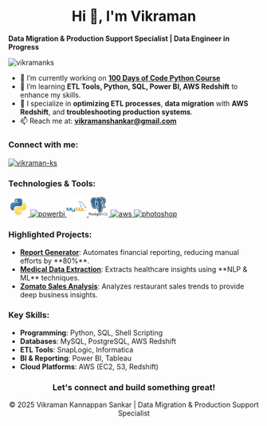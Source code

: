<h1 align="center">Hi 👋, I'm Vikraman</h1>

**Data Migration & Production Support Specialist | Data Engineer in Progress**

<p align="left"> <img src="https://komarev.com/ghpvc/?username=vikramanks&label=Profile%20views&color=0e75b6&style=flat" alt="vikramanks" /> </p>

- 🔭 I’m currently working on [**100 Days of Code Python Course**](https://www.udemy.com/share/103J8C3@sT1rBEuab5y1QcrngWitgF0zEHNWbRKVEMj9v-RKVnIEbSB4m8-q4eX312PnYSLj/)
- 🌱 I’m learning **ETL Tools, Python, SQL, Power BI, AWS Redshift** to enhance my skills.
- 💼 I specialize in **optimizing ETL processes**, **data migration** with **AWS Redshift**, and **troubleshooting production systems**.
- 📫 Reach me at: **vikramanshankar@gmail.com**

<h3 align="left">Connect with me:</h3>
<p align="left">
<a href="https://linkedin.com/in/vikraman-ks" target="blank"><img align="center" src="https://raw.githubusercontent.com/rahuldkjain/github-profile-readme-generator/master/src/images/icons/Social/linked-in-alt.svg" alt="vikraman-ks" height="30" width="40" /></a>
</p>

<h3 align="left">Technologies & Tools:</h3>
<p align="left"> 
  <a href="https://www.python.org" target="_blank" rel="noreferrer"> <img src="https://raw.githubusercontent.com/devicons/devicon/master/icons/python/python-original.svg" alt="python" width="40" height="40"/> </a>
  <a href="https://powerbi.microsoft.com/en-au/" target="_blank" rel="noreferrer"> <img src="https://upload.wikimedia.org/wikipedia/commons/c/cf/New_Power_BI_Logo.svg" alt="powerbi" width="40" height="40"/> </a>
  <a href="https://www.mysql.com/" target="_blank" rel="noreferrer"> <img src="https://raw.githubusercontent.com/devicons/devicon/master/icons/mysql/mysql-original-wordmark.svg" alt="mysql" width="40" height="40"/> </a>
  <a href="https://www.postgresql.org" target="_blank" rel="noreferrer"> <img src="https://raw.githubusercontent.com/devicons/devicon/master/icons/postgresql/postgresql-original-wordmark.svg" alt="postgresql" width="40" height="40"/> </a>
  <a href="https://www.amazon.com/webservices" target="_blank" rel="noreferrer"> 
    <img src="https://upload.wikimedia.org/wikipedia/commons/6/6e/Amazon_Web_Services_Logo.svg" alt="aws" width="40" height="40"/>
  </a>
  <a href="https://www.adobe.com/in/products/photoshop.html" target="_blank" rel="noreferrer"> <img src="https://upload.wikimedia.org/wikipedia/commons/a/af/Adobe_Photoshop_CC_icon.svg" alt="photoshop" width="40" height="40"/> </a>
</p>

<h3 align="left">Highlighted Projects:</h3>
<ul>
  <li><strong><a href="https://github.com/VikramanKS/Projects/tree/main/Report%20Generator">Report Generator</a></strong>: Automates financial reporting, reducing manual efforts by **80%**.</li>
  <li><strong><a href="https://github.com/vikramanks/Projects/tree/main/medical_data_extraction">Medical Data Extraction</a></strong>: Extracts healthcare insights using **NLP & ML** techniques.</li>
  <li><strong><a href="https://drive.google.com/file/d/1QkD9QOMyx0DjZNpwxqIZ7P2EJP9KSuM1/view">Zomato Sales Analysis</a></strong>: Analyzes restaurant sales trends to provide deep business insights.</li>
</ul>

<h3 align="left">Key Skills:</h3>
<ul>
  <li><strong>Programming</strong>: Python, SQL, Shell Scripting</li>
  <li><strong>Databases</strong>: MySQL, PostgreSQL, AWS Redshift</li>
  <li><strong>ETL Tools</strong>: SnapLogic, Informatica</li>
  <li><strong>BI & Reporting</strong>: Power BI, Tableau</li>
  <li><strong>Cloud Platforms</strong>: AWS (EC2, S3, Redshift)</li>
</ul>

<h3 align="center">Let's connect and build something great!</h3>

<p align="center">&copy; 2025 Vikraman Kannappan Sankar | Data Migration & Production Support Specialist</p>
